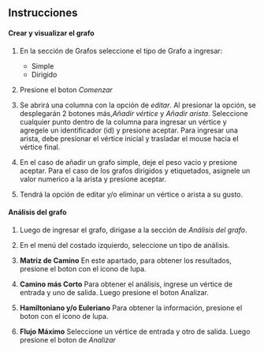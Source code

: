

## Instrucciones

#### Crear y visualizar el grafo

1. En la sección de Grafos seleccione el tipo de Grafo a ingresar:
    + Simple 
    + Dirigido

2. Presione el boton *Comenzar*

3. Se abrirá una columna con la opción de *editar*. Al presionar la opción, se desplegarán 2 botones más,*Añadir vértice* y *Añadir arista*. Seleccione cualquier punto dentro de la columna para ingresar un vértice y agregele un identificador (id) y presione aceptar. Para ingresar una arista, debe presionar el vértice inicial y trasladar 
el mouse hacia el vértice final.

4. En el caso de añadir un grafo simple, deje el peso vacio y presione aceptar. Para el caso de los grafos 
dirigidos y etiquetados, asignele un valor numerico a la arista y presione aceptar.

5. Tendrá la opción de editar y/o eliminar un vértice o arista a su gusto.

#### Análisis del grafo

1. Luego de ingresar el grafo, dirigase a la sección de *Análisis del grafo*.

2. En el menú del costado izquierdo, seleccione un tipo de análisis.

3. **Matriz de Camino**
    En este apartado, para obtener los resultados, presione el boton con el icono de lupa.

4. **Camino más Corto**
    Para obtener el análisis, ingrese un vértice de entrada y uno de salida. Luego presione el boton Analizar.

5. **Hamiltoniano y/o Euleriano**
    Para obtener la información, presione el boton con el icono de lupa.

6. **Flujo Máximo**
    Seleccione un vértice de entrada y otro de salida. Luego presione el boton de *Analizar*


    